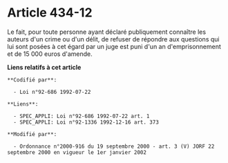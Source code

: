 # Article 434-12

Le fait, pour toute personne ayant déclaré publiquement connaître les auteurs d'un crime ou d'un délit, de refuser de
répondre aux questions qui lui sont posées à cet égard par un juge est puni d'un an d'emprisonnement et de 15 000 euros
d'amende.

**Liens relatifs à cet article**

	**Codifié par**:

	  - Loi n°92-686 1992-07-22

	**Liens**:

	  - SPEC_APPLI: Loi n°92-686 1992-07-22 art. 1
	  - SPEC_APPLI: Loi n°92-1336 1992-12-16 art. 373

	**Modifié par**:

	  - Ordonnance n°2000-916 du 19 septembre 2000 - art. 3 (V) JORF 22 septembre 2000 en vigueur le 1er janvier 2002
